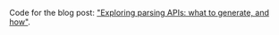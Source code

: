 Code for the blog post: ["Exploring parsing APIs: what to generate, and how"][1].

[1]: https://osa1.net/posts/2024-11-22-how-to-parse-1.html
